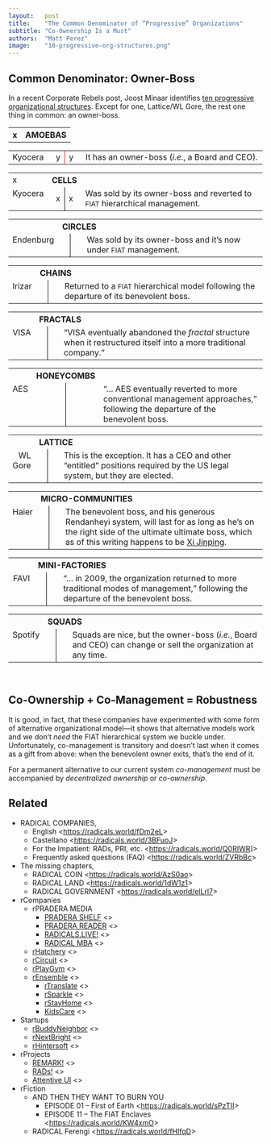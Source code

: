 ```yaml
---
layout:   post
title:    "The Common Denominator of “Progressive” Organizations"
subtitle: "Co-Ownership Is a Must"
authors:  "Matt Perez"
image:    "10-progressive-org-structures.png"
---
```


<div style="display: none;">Co-management is a step away from the <span style="font-size: smaller; ">FIAT</span> hierarchy, and that's good. However, co-management by itself is only temporary: we must have co-ownership to give it permanence.</div>


<h2>Common Denominator: Owner-Boss</h2>
<p>In a recent Corporate Rebels post, Joost Minaar identifies <a
href="https://corporate-rebels.com/progressive-organizational-structures/?mc_cid=0df9a3a5c7&mc_eid=eb36a9b4c1">ten progressive organizational structures</a>. Except for one, Lattice/WL Gore, the rest one thing in common: an owner-boss.
</p>

<table style="margin-left: auto; margin-right: auto; width: 100%; vertical-align: text-top; ">
  <tr>
   <th>x</th>
   <th colspan="3" style="text-align: left; ">AMOEBAS</th>
  </tr>
</table>
<table style="margin-left: auto; margin-right: auto; width: 100%; vertical-align: text-top; ">
  <tr>
   <td style="vertical-align: text-top; text-align: right; ">Kyocera</td>
   <td style="border-right: 1px red solid; padding-left: 1em; ">y</td>
   <td style="border-left: 1px black solid; padding-right: 1em; ">y</td>
   <td style="width: 80%; ">It has an owner-boss (<em>i.e.</em>, a Board and CEO).</td>
  </tr>
</table>
<table style="margin-left: auto; margin-right: auto; width: 100%; vertical-align: text-top; ">
  <tr>
   <td>x</td>
   <th colspan="3" style="text-align: left; ">CELLS</th>
  </tr>
  <tr>
   <td style="vertical-align: text-top; text-align: right; ">Kyocera <!--BSO/Origin--></td>
   <td style="border-right: 1px black solid; padding-left: 1em; ">x</td>
   <td style="border-left: 1px black solid; padding-right: 1em; ">x</td>
   <td style="width: 80%; ">Was sold by its owner-boss and reverted to <span style="font-size: smaller; ">FIAT</span> hierarchical management.</td>
  </tr>
</table>
<table style="margin-left: auto; margin-right: auto; width: 100%; vertical-align: text-top; ">
  <tr>
   <td></td>
   <th colspan="3" style="text-align: left; ">CIRCLES</th>
  </tr>
  <tr>
   <td style="vertical-align: text-top; text-align: right; ">Endenburg</td>
   <td style="border-right: 1px black solid; padding-left: 1em; "></td>
   <td style="border-left: 1px black solid; padding-right: 1em; "></td>
   <td style="width: 80%; ">Was sold by its owner-boss and it’s now under <span style="font-size: smaller; ">FIAT</span> management.</td>
  </tr>
</table>
<table style="margin-left: auto; margin-right: auto; width: 100%; vertical-align: text-top; ">
  <tr>
   <td></td>
   <th colspan="3" style="text-align: left; ">CHAINS</th>
  </tr>
  <tr>
   <td style="vertical-align: text-top; text-align: right; ">Irizar</td>
   <td style="border-right: 1px black solid; padding-left: 1em; "></td>
   <td style="border-left: 1px black solid; padding-right: 1em; "></td>
   <td style="width: 80%; ">Returned to a <span style="font-size: smaller; ">FIAT</span> hierarchical model following the departure of its benevolent boss.</td>
  </tr>
</table>
<table style="margin-left: auto; margin-right: auto; width: 100%; vertical-align: text-top; ">
  <tr>
   <td></td>
   <th colspan="3" style="text-align: left; ">FRACTALS</th>
  </tr>
  <tr>
   <td style="vertical-align: text-top; text-align: right; ">VISA</td>
   <td style="border-right: 1px black solid; padding-left: 1em; "></td>
   <td style="border-left: 1px black solid; padding-right: 1em; "></td>
   <td style="width: 80%; ">“VISA eventually abandoned the <em>fractal</em> structure when it restructured itself into a more traditional company.”</td>
  </tr>
</table>
<table style="margin-left: auto; margin-right: auto; width: 100%; vertical-align: text-top; ">
  <tr>
   <td></td>
   <th colspan="2" style="text-align: left; ">HONEYCOMBS</th>
  </tr>
  <tr>
   <td style="vertical-align: text-top; text-align: right; ">AES</td>
   <td style="border-right: 1px black solid; padding-left: 1em; "></td>
   <td style="border-left: 1px black solid; padding-right: 1em; "></td>
   <td style="width: 80%; ">“&hellip; AES eventually reverted to more conventional management approaches,” following the departure of the benevolent boss.</td>
  </tr>
</table>
<table style="margin-left: auto; margin-right: auto; width: 100%; vertical-align: text-top; ">
  <tr>
   <td></td>
   <th colspan="3" style="text-align: left; ">LATTICE</th>
  </tr>
  <tr>
   <td style="vertical-align: text-top; text-align: right; ">WL Gore</td>
   <td style="border-right: 1px black solid; padding-left: 1em; "></td>
   <td style="border-left: 1px black solid; padding-right: 1em; "></td>
   <td style="width: 80%; ">This is the exception. It has a CEO and other “entitled” positions required by the US legal system, but they are elected.</td>
  </tr>
</table>
<table style="margin-left: auto; margin-right: auto; width: 100%; vertical-align: text-top; ">
  <tr>
   <td></td>
   <th colspan="3" style="text-align: left; ">MICRO-COMMUNITIES</th>
  </tr>
  <tr>
   <td style="vertical-align: text-top; text-align: right; ">Haier</td>
   <td style="border-right: 1px black solid; padding-left: 1em; "></td>
   <td style="border-left: 1px black solid; padding-right: 1em; "></td>
   <td style="width: 80%; ">The benevolent boss, and his generous Rendanheyi system, will last for as long as he’s on the right side of the ultimate ultimate boss, which as of this writing happens to be <a href="https://en.wikipedia.org/wiki/Leader_of_the_Chinese_Communist_Party">Xi Jinping</a>.</td>
  </tr>
</table>
<table style="margin-left: auto; margin-right: auto; width: 100%; vertical-align: text-top; ">
  <tr>
   <th></th>
   <th colspan="3" style="text-align: left; ">MINI-FACTORIES</th>
  </tr>
  <tr>
   <td style="vertical-align: text-top; text-align: right; ">FAVI</td>
   <td style="border-right: 1px black solid; padding-left: 1em; "></td>
   <td style="border-left: 1px black solid; padding-right: 1em; "></td>
   <td style="width: 80%; ">“&hellip; in 2009, the organization returned to more traditional modes of management,” following the departure of the benevolent boss.</td>
  </tr>
</table>
<table style="margin-left: auto; margin-right: auto; width: 100%; vertical-align: text-top; ">
  <tr>
   <th></th>
   <th colspan="3" style="text-align: left; ">SQUADS</th>
  </tr>
  </tr>
   <td style="vertical-align: text-top; text-align: right; ">Spotify</td>
   <td style="border-right: 1px black solid; padding-left: 1em; "></td>
   <td style="border-left: 1px black solid; padding-right: 1em; "></td>
   <td style="width: 80%; ">Squads are nice, but the owner-boss (<em>i.e.</em>, Board and CEO) can change or sell the organization at any time.</td>
  </tr>
</table>
<br>

<h2>Co-Ownership + Co-Management = Robustness</h2>
<p>It is good, in fact, that these companies have experimented with some form of alternative organizational model&mdash;it shows that alternative models work and we don’t <em>need</em> the FIAT hierarchical system we buckle under. Unfortunately, co-management is transitory and doesn’t last when it comes as a gift from above: when the benevolent owner exits, that’s the end of it.
</p>
<p>For a permanent alternative to our current system <em>co-management</em> must be accompanied by <em>decentralized ownership</em> or <em>co-ownership</em>.
</p>
<h2>Related</h2>
<ul>
<li>RADICAL COMPANIES,
<ul>
<li>English <<a
href="https://radicals.world/fDm2eL">https://radicals.world/fDm2eL</a>>
<li>Castellano <<a
href="https://radicals.world/3BFuoJ">https://radicals.world/3BFuoJ</a>>
<li>For the Impatient: RADs, PRI, etc. <<a
href="https://radicals.world/Q0RIWR]">https://radicals.world/Q0RIWR]</a>>
<li>Frequently asked questions (FAQ) <<a
href="https://radicals.world/ZVRbBc">https://radicals.world/ZVRbBc</a>>
</li>
</ul>
<li>The missing chapters,
<ul>
<li>RADICAL COIN <<a
href="https://radicals.world/AzS0ao">https://radicals.world/AzS0ao</a>>
<li>RADICAL LAND <<a
href="https://radicals.world/1dW1z1">https://radicals.world/1dW1z1</a>>
<li>RADICAL GOVERNMENT <<a
href="https://radicals.world/elLrl7">https://radicals.world/elLrl7</a>>
</li>
</ul>
<li>rCompanies
<ul>
<li>rPRADERA MEDIA
<ul>
<li><a
href="https://docs.google.com/document/d/1JRTguYldUhF2ZyC_zabJ-Nr8J_oAylKh5ELAMFFFldI/edit#heading=h.gqizizpnpgzu">PRADERA
SHELF</a> <>
<li><a
href="https://docs.google.com/document/d/1JRTguYldUhF2ZyC_zabJ-Nr8J_oAylKh5ELAMFFFldI/edit#heading=h.gqizizpnpgzu">PRADERA
READER</a> <>
<li><a
href="https://docs.google.com/document/d/1NElxng620-FtPtk2s-2xizTcL_89LdqnpkZepsnf5RA/edit#heading=h.6wmx089o9bc4">RADICALS.LIVE!</a>
<>
<li><a
href="https://docs.google.com/document/d/1Ej3YXS8Gymknq0TAyNC161Sv5nVXGTGtN-2PwS6H30E/edit#heading=h.gqizizpnpgzu">RADICAL
MBA</a> <>
</li>
</ul>
<li><a
href="https://docs.google.com/document/d/1oV_WgvZ0mChe-f8o114p_8BSGldn3ZVkQjHnhwk7ccw/edit#heading=h.gqizizpnpgzu">rHatchery</a>
<>
<li><a
href="https://docs.google.com/document/d/1apVl75nS-Z4b2rpqu-UkDjjYkujLANMiK7zZoU0jGeE/edit#heading=h.ypydz5z11jxq">rCircuit</a>
<>
<li><a
href="https://docs.google.com/document/d/1aoqNhAW6P4QQFM3epM5VqPFdiTgyxTKPUE1c4j8r2k4/edit#heading=h.gqizizpnpgzu">rPlayGym</a>
<>
<li><a
href="https://docs.google.com/document/d/13c1PYhbQEjRlkfmmGQESJD-cTB5b6jmWWBnEpTt1NFU/edit#heading=h.gqizizpnpgzu">rEnsemble</a>
<>
<ul>
<li><a
href="https://docs.google.com/document/d/1-eMt4p4qNJFc9SJkeSoarmy-xG6WtE51eQv047pvTNk/edit#heading=h.gqizizpnpgzu">rTranslate</a>
<>
<li><a
href="https://docs.google.com/document/d/14A5U000ny7_zF8_HutQF1pcMoUwQmI7tfXaMB9uKk3M/edit#heading=h.gqizizpnpgzu">rSparkle</a>
<>
<li><a
href="https://docs.google.com/document/d/16eg7wnyH61xPT4pWFWsuwHydKaxeP8k5xKGX3Pglzp0/edit#heading=h.gqizizpnpgzu">rStayHome</a>
<>
<li><a
href="https://docs.google.com/document/d/11g5cm_1RpORvKiLm_cmZJMQWuZDyHQA3eastDXytYzE/edit#heading=h.gqizizpnpgzu">KidsCare</a>
<>
</li>
</ul>
</li>
</ul>
<li>Startups
<ul>
<li><a
href="https://docs.google.com/document/d/1lE-khYtIyXoFeSIlUGcFPzESsslnBoGcmZMQaeVBVgw/edit#">rBuddyNeighbor</a>
<>
<li><a
href="https://docs.google.com/document/d/16jST0lzzezNoFstE2ccZoI2HirgWBu3gQGnEok5OhGY/edit#">rNextBright</a>
<>
<li><a
href="https://docs.google.com/document/d/1dMxsO5LMhKle97J8tPscBs5g64_QKZsiRnDtsccBUE4/edit#heading=h.gqizizpnpgzu">rHintersoft</a>
<>
</li>
</ul>
<li>rProjects
<ul>
<li><a
href="https://docs.google.com/document/d/1KdmAd_TV0GyKiOCQhyVp7FNffzwGwooIETbs9IVBSgc/edit#heading=h.gqizizpnpgzu">REMARK!</a>
<>
<li><a
href="https://docs.google.com/document/d/1bvcdgTSv0Fx9SfWV3ikev0yfwRXmR8sCqW4XNPhinhk/edit#heading=h.gqizizpnpgzu">RADs!</a>
<>
<li><a
href="https://docs.google.com/document/d/1YyiASEMY2ZHx4zen4TQHicygr0JOUWY_pJiP-7Nk6OY/edit#heading=h.gqizizpnpgzu">Attentive
UI</a> <>
</li>
</ul>
<li>rFiction
<ul>
<li>AND THEN THEY WANT TO BURN YOU
<ul>
<li>EPISODE 01 – First of Earth <<a
href="https://radicals.world/sPzTII">https://radicals.world/sPzTII</a>>
<li>EPISODE 11 – The FIAT Enclaves <<a
href="https://radicals.world/KW4xmO">https://radicals.world/KW4xmO</a>>
</li>
</ul>
<li>RADICAL Ferengi <<a
href="https://radicals.world/fHIfqD">https://radicals.world/fHIfqD</a>>